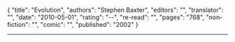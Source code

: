 {
"title": "Evolution",
"authors": "Stephen Baxter",
"editors": "",
"translator": "",
"date": "2010-05-01",
"rating": "--",
"re-read": "",
"pages": "768",
"non-fiction": "",
"comic": "",
"published": "2002"
}

---
